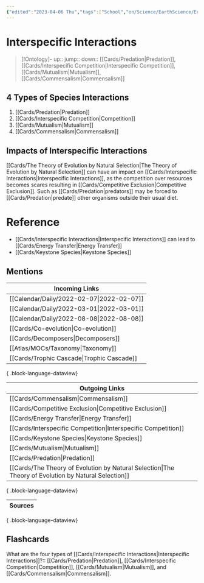 ```yaml
---
{"edited":"2023-04-06 Thu","tags":["School","on/Science/EarthScience/Ecology","moc","flashcards/biology"],"date created":"2022-02-08 Tue","dg-publish":true,"permalink":"/cards/interspecific-interactions/","dgPassFrontmatter":true}
---
```


# Interspecific Interactions

> [!Ontology]-
> up:: 
> jump:: 
> down:: [[Cards/Predation\|Predation]], [[Cards/Interspecific Competition\|Interspecific Competition]], [[Cards/Mutualism\|Mutualism]], [[Cards/Commensalism\|Commensalism]]

## 4 Types of Species Interactions

1. [[Cards/Predation\|Predation]]
2. [[Cards/Interspecific Competition\|Competition]]
3. [[Cards/Mutualism\|Mutualism]]
4. [[Cards/Commensalism\|Commensalism]]

## Impacts of Interspecific Interactions

[[Cards/The Theory of Evolution by Natural Selection\|The Theory of Evolution by Natural Selection]] can have an impact on [[Cards/Interspecific Interactions\|Interspecific Interactions]], as the competition over resources becomes scares resulting in [[Cards/Competitive Exclusion\|Competitive Exclusion]]. Such as [[Cards/Predation\|predators]] may be forced to [[Cards/Predation\|predate]] other organisms outside their usual diet.

# Reference

- [[Cards/Interspecific Interactions\|Interspecific Interactions]] can lead to [[Cards/Energy Transfer\|Energy Transfer]]
- [[Cards/Keystone Species\|Keystone Species]]

## Mentions

| Incoming Links                                |
| --------------------------------------------- |
| [[Calendar/Daily/2022-02-07\|2022-02-07]]  |
| [[Calendar/Daily/2022-03-01\|2022-03-01]]  |
| [[Calendar/Daily/2022-08-08\|2022-08-08]]  |
| [[Cards/Co-evolution\|Co-evolution]]       |
| [[Cards/Decomposers\|Decomposers]]         |
| [[Atlas/MOCs/Taxonomy\|Taxonomy]]          |
| [[Cards/Trophic Cascade\|Trophic Cascade]] |

{ .block-language-dataview}

| Outgoing Links                                                                                          |
| ------------------------------------------------------------------------------------------------------- |
| [[Cards/Commensalism\|Commensalism]]                                                                 |
| [[Cards/Competitive Exclusion\|Competitive Exclusion]]                                               |
| [[Cards/Energy Transfer\|Energy Transfer]]                                                           |
| [[Cards/Interspecific Competition\|Interspecific Competition]]                                       |
| [[Cards/Keystone Species\|Keystone Species]]                                                         |
| [[Cards/Mutualism\|Mutualism]]                                                                       |
| [[Cards/Predation\|Predation]]                                                                       |
| [[Cards/The Theory of Evolution by Natural Selection\|The Theory of Evolution by Natural Selection]] |

{ .block-language-dataview}

| Sources |
| ------- |

{ .block-language-dataview}

## Flashcards

What are the four types of [[Cards/Interspecific Interactions\|Interspecific Interactions]]?:: [[Cards/Predation\|Predation]], [[Cards/Interspecific Competition\|Competition]], [[Cards/Mutualism\|Mutualism]], and [[Cards/Commensalism\|Commensalism]].
<!--SR:!2022-08-23,23,250-->